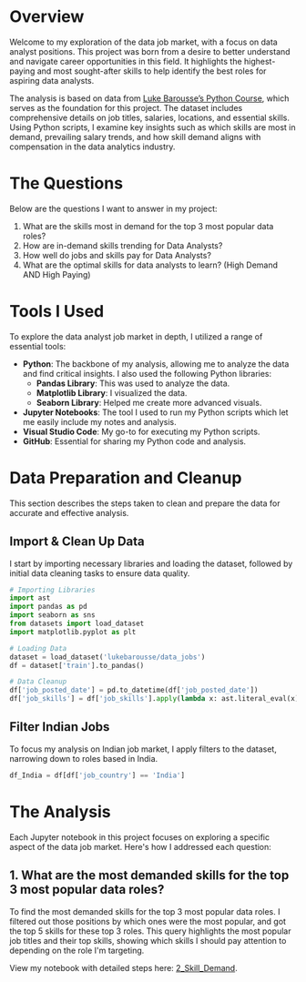 # Overview
Welcome to my exploration of the data job market, with a focus on data analyst positions. This project was born from a desire to better understand and navigate career opportunities in this field. It highlights the highest-paying and most sought-after skills to help identify the best roles for aspiring data analysts.

The analysis is based on data from [Luke Barousse’s Python Course](https://youtu.be/wUSDVGivd-8?si=JTG_f3JyfPr6cyU-), which serves as the foundation for this project. The dataset includes comprehensive details on job titles, salaries, locations, and essential skills. Using Python scripts, I examine key insights such as which skills are most in demand, prevailing salary trends, and how skill demand aligns with compensation in the data analytics industry.

# The Questions
Below are the questions I want to answer in my project:

1. What are the skills most in demand for the top 3 most popular data roles?
2. How are in-demand skills trending for Data Analysts?
3. How well do jobs and skills pay for Data Analysts?
4. What are the optimal skills for data analysts to learn? (High Demand AND High Paying)
# Tools I Used
To explore the data analyst job market in depth, I utilized a range of essential tools:

- **Python**: The backbone of my analysis, allowing me to analyze the data and find critical insights. I also used
  the following Python libraries:
  - **Pandas Library**: This was used to analyze the data.
  - **Matplotlib Library**: I visualized the data.
  - **Seaborn Library**: Helped me create more advanced visuals.
- **Jupyter Notebooks**: The tool I used to run my Python scripts which let me easily include my notes and analysis.
- **Visual Studio Code**: My go-to for executing my Python scripts.
- **GitHub**: Essential for sharing my Python code and analysis.

# Data Preparation and Cleanup
This section describes the steps taken to clean and prepare the data for accurate and effective analysis.

## Import & Clean Up Data
I start by importing necessary libraries and loading the dataset, followed by initial data cleaning tasks to ensure data quality.
```python
# Importing Libraries
import ast
import pandas as pd
import seaborn as sns
from datasets import load_dataset
import matplotlib.pyplot as plt  

# Loading Data
dataset = load_dataset('lukebarousse/data_jobs')
df = dataset['train'].to_pandas()

# Data Cleanup
df['job_posted_date'] = pd.to_datetime(df['job_posted_date'])
df['job_skills'] = df['job_skills'].apply(lambda x: ast.literal_eval(x) if pd.notna(x) else x)
```
## Filter Indian Jobs
To focus my analysis on Indian job market, I apply filters to the dataset, narrowing down to roles based in India.
```python
df_India = df[df['job_country'] == 'India']
```
# The Analysis
Each Jupyter notebook in this project focuses on exploring a specific aspect of the data job market. Here's how I addressed each question:
## 1. What are the most demanded skills for the top 3 most popular data roles?
To find the most demanded skills for the top 3 most popular data roles. I filtered out those positions by which ones were the most popular, and got the top 5 skills for these top 3 roles. This query highlights the most popular job titles and their top skills, showing which skills I should pay attention to depending on the role I'm targeting.

View my notebook with detailed steps here: [2_Skill_Demand](https://github.com/PolinaKlochko/Python_project/blob/main/2_Skills_Count.ipynb).
